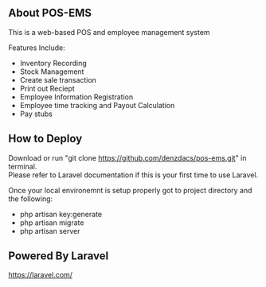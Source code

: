 ## About POS-EMS 

This is a web-based POS and employee management system

Features Include:
- Inventory Recording
- Stock Management
- Create sale transaction
- Print out Reciept
- Employee Information Registration
- Employee time tracking and Payout Calculation
- Pay stubs

## How to Deploy

Download or run "git clone https://github.com/denzdacs/pos-ems.git" in terminal.
</br>
Please refer to Laravel documentation if this is your first time to use Laravel.

Once your local environemnt is setup properly got to project directory and the following:

- php artisan key:generate
- php artisan migrate
- php artisan server

## Powered By Laravel 

https://laravel.com/
